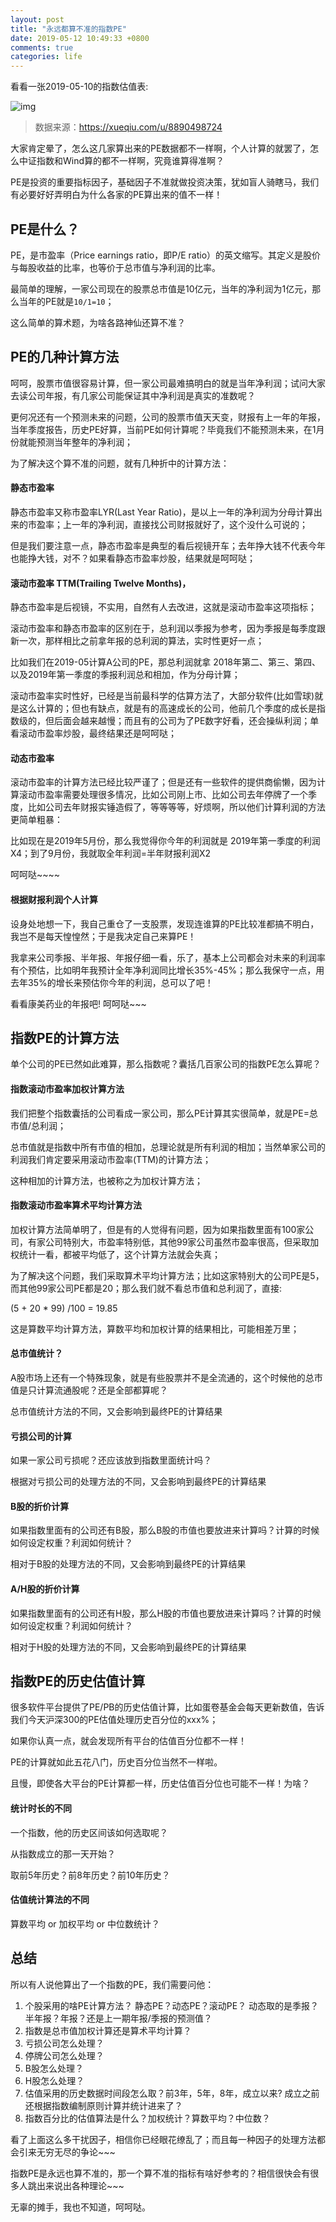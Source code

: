 ```yaml
---
layout: post
title: "永远都算不准的指数PE"
date: 2019-05-12 10:49:33 +0800
comments: true
categories: life
---
```

看看一张2019-05-10的指数估值表:

![img](https://xqimg.imedao.com/16aa44061486c553fe8bcc85.png)

> 数据来源：https://xueqiu.com/u/8890498724

大家肯定晕了，怎么这几家算出来的PE数据都不一样啊，个人计算的就罢了，怎么中证指数和Wind算的都不一样啊，究竟谁算得准啊？

PE是投资的重要指标因子，基础因子不准就做投资决策，犹如盲人骑瞎马，我们有必要好好弄明白为什么各家的PE算出来的值不一样！

<!-- more -->

## PE是什么？

PE，是市盈率（Price earnings ratio，即P/E ratio）的英文缩写。其定义是股价与每股收益的比率，也等价于总市值与净利润的比率。

最简单的理解，一家公司现在的股票总市值是10亿元，当年的净利润为1亿元，那么当年的PE就是`10/1=10`；

这么简单的算术题，为啥各路神仙还算不准？

## PE的几种计算方法

呵呵，股票市值很容易计算，但一家公司最难搞明白的就是当年净利润；试问大家去读公司年报，有几家公司能保证其中净利润是真实的准数呢？

更何况还有一个预测未来的问题，公司的股票市值天天变，财报有上一年的年报，当年季度报告，历史PE好算，当前PE如何计算呢？毕竟我们不能预测未来，在1月份就能预测当年整年的净利润；

为了解决这个算不准的问题，就有几种折中的计算方法：

#### 静态市盈率

静态市盈率又称市盈率LYR(Last Year Ratio)，是以上一年的净利润为分母计算出来的市盈率；上一年的净利润，直接找公司财报就好了，这个没什么可说的；

但是我们要注意一点，静态市盈率是典型的看后视镜开车；去年挣大钱不代表今年也能挣大钱，对不？如果看静态市盈率炒股，结果就是呵呵哒；


#### 滚动市盈率 TTM(Trailing Twelve Months)，

静态市盈率是后视镜，不实用，自然有人去改进，这就是滚动市盈率这项指标；

滚动市盈率和静态市盈率的区别在于，总利润以季报为参考，因为季报是每季度跟新一次，那样相比之前拿年报的总利润的算法，实时性更好一点；

比如我们在2019-05计算A公司的PE，那总利润就拿 2018年第二、第三、第四、以及2019年第一季度的季报利润总和相加，作为分母计算；

滚动市盈率实时性好，已经是当前最科学的估算方法了，大部分软件(比如雪球)就是这么计算的；但也有缺点，就是有的高速成长的公司，他前几个季度的成长是指数级的，但后面会越来越慢；而且有的公司为了PE数字好看，还会操纵利润；单看滚动市盈率炒股，最终结果还是呵呵哒；

#### 动态市盈率

滚动市盈率的计算方法已经比较严谨了；但是还有一些软件的提供商偷懒，因为计算滚动市盈率需要处理很多情况，比如公司刚上市、比如公司去年停牌了一个季度，比如公司去年财报实锤造假了，等等等等，好烦啊，所以他们计算利润的方法更简单粗暴：

比如现在是2019年5月份，那么我觉得你今年的利润就是 2019年第一季度的利润X4；到了9月份，我就取全年利润=半年财报利润X2

呵呵哒~~~~

#### 根据财报利润个人计算

设身处地想一下，我自己重仓了一支股票，发现连谁算的PE比较准都搞不明白，我岂不是每天惶惶然；于是我决定自己来算PE！

我拿来公司季报、半年报、年报仔细一看，乐了，基本上公司都会对未来的利润率有个预估，比如明年我预计全年净利润同比增长35%-45%；那么我保守一点，用去年35%的增长来预估你今年的利润，总可以了吧！

看看康美药业的年报吧! 呵呵哒~~~

## 指数PE的计算方法

单个公司的PE已然如此难算，那么指数呢？囊括几百家公司的指数PE怎么算呢？

#### 指数滚动市盈率加权计算方法

我们把整个指数囊括的公司看成一家公司，那么PE计算其实很简单，就是PE=总市值/总利润；

总市值就是指数中所有市值的相加，总理论就是所有利润的相加；当然单家公司的利润我们肯定要采用滚动市盈率(TTM)的计算方法；

这种相加的计算方法，也被称之为加权计算方法；

#### 指数滚动市盈率算术平均计算方法

加权计算方法简单明了，但是有的人觉得有问题，因为如果指数里面有100家公司，有家公司特别大，市盈率特别低，其他99家公司虽然市盈率很高，但采取加权统计一看，都被平均低了，这个计算方法就会失真；

为了解决这个问题，我们采取算术平均计算方法；比如这家特别大的公司PE是5，而其他99家公司PE都是20；那么我们就不看总市值和总利润了，直接:

(5 + 20 * 99) /100 = 19.85

这是算数平均计算方法，算数平均和加权计算的结果相比，可能相差万里；

#### 总市值统计？

A股市场上还有一个特殊现象，就是有些股票并不是全流通的，这个时候他的总市值是只计算流通股呢？还是全部都算呢？ 

总市值统计方法的不同，又会影响到最终PE的计算结果

#### 亏损公司的计算

如果一家公司亏损呢？还应该放到指数里面统计吗？

根据对亏损公司的处理方法的不同，又会影响到最终PE的计算结果

#### B股的折价计算

如果指数里面有的公司还有B股，那么B股的市值也要放进来计算吗？计算的时候如何设定权重？利润如何统计？

相对于B股的处理方法的不同，又会影响到最终PE的计算结果

#### A/H股的折价计算

如果指数里面有的公司还有H股，那么H股的市值也要放进来计算吗？计算的时候如何设定权重？利润如何统计？

相对于H股的处理方法的不同，又会影响到最终PE的计算结果

## 指数PE的历史估值计算

很多软件平台提供了PE/PB的历史估值计算，比如蛋卷基金会每天更新数值，告诉我们今天沪深300的PE估值处理历史百分位的xxx%；

如果你认真一点，就会发现所有平台的估值百分位都不一样！

PE的计算就如此五花八门，历史百分位当然不一样啦。

且慢，即使各大平台的PE计算都一样，历史估值百分位也可能不一样！为啥？

#### 统计时长的不同

一个指数，他的历史区间该如何选取呢？

从指数成立的那一天开始？

取前5年历史？前8年历史？前10年历史？

#### 估值统计算法的不同

算数平均 or 加权平均 or 中位数统计？

## 总结

所以有人说他算出了一个指数的PE，我们需要问他：

1. 个股采用的啥PE计算方法？ 静态PE？动态PE？滚动PE？ 动态取的是季报？半年报？年报？还是上一期年报/季报的预测值？
2. 指数是总市值加权计算还是算术平均计算？
3. 亏损公司怎么处理？
4. 停牌公司怎么处理？
5. B股怎么处理？
6. H股怎么处理？
7. 估值采用的历史数据时间段怎么取？前3年，5年，8年，成立以来? 成立之前还根据指数编制原则计算并统计进来了？
8. 指数百分比的估值算法是什么？加权统计？算数平均？中位数？


看了上面这么多干扰因子，相信你已经眼花缭乱了；而且每一种因子的处理方法都会引来无穷无尽的争论~~~

指数PE是永远也算不准的，那一个算不准的指标有啥好参考的？相信很快会有很多人跳出来说出各种理论~~~

无辜的摊手，我也不知道，呵呵哒。
